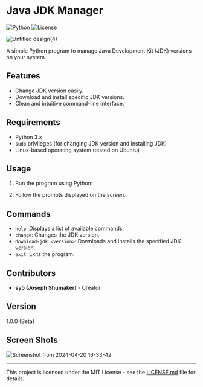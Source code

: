 # Java JDK Manager
[![Python](https://img.shields.io/badge/Python-3.10+-blue.svg)](https://www.python.org/)
[![License](https://img.shields.io/badge/License-MIT-yellow.svg)](LICENSE.md)

![Untitled design(4)](https://github.com/s5y-ux/JDK-Manager/assets/59636597/78245031-973c-4958-9a4b-f386f252da00)

A simple Python program to manage Java Development Kit (JDK) versions on your system.

## Features

- Change JDK version easily.
- Download and install specific JDK versions.
- Clean and intuitive command-line interface.

## Requirements

- Python 3.x
- `sudo` privileges (for changing JDK version and installing JDK)
- Linux-based operating system (tested on Ubuntu)

## Usage

1. Run the program using Python:


2. Follow the prompts displayed on the screen.

## Commands

- `help`: Displays a list of available commands.
- `change`: Changes the JDK version.
- `download-jdk <version>`: Downloads and installs the specified JDK version.
- `exit`: Exits the program.

## Contributors

- **sy5 (Joseph Shumaker)** - Creator

## Version

1.0.0 (Beta)

## Screen Shots

![Screenshot from 2024-04-20 16-33-42](https://github.com/s5y-ux/JDK-Manager/assets/59636597/a878e2ca-0fc8-48c6-aa66-f954c890b3c9)


---

This project is licensed under the MIT License - see the [LICENSE.md](LICENSE.md) file for details.
